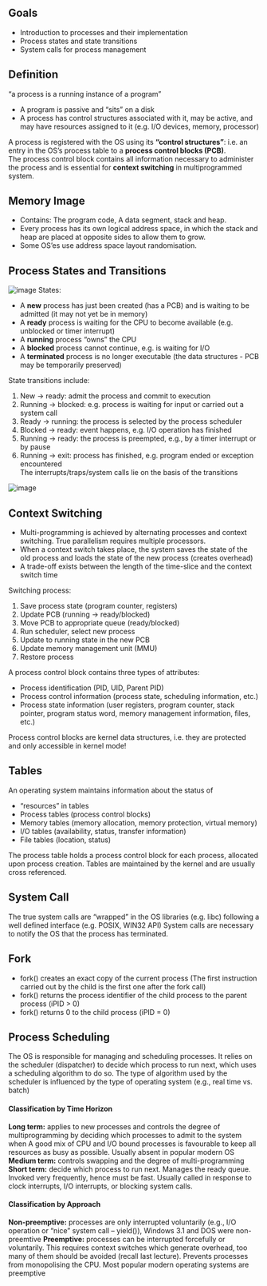 ## Goals
- Introduction to processes and their implementation
- Process states and state transitions
- System calls for process management

## Definition
“a process is a running instance of a program”
- A program is passive and “sits” on a disk
- A process has control structures associated with it, may be active, and may have resources assigned to it (e.g. I/O devices, memory, processor)

A process is registered with the OS using its **“control structures”**: i.e. an entry in the OS’s process table to a **process control blocks (PCB)**.<br>
The process control block contains all information necessary to administer the process and is essential for **context switching** in multiprogrammed system.

## Memory Image
- Contains: The program code, A data segment, stack and heap.
- Every process has its own logical address space, in which the stack and heap are placed at opposite sides to allow them to grow.
- Some OS’es use address space layout randomisation.

## Process States and Transitions
![image](https://raw.githubusercontent.com/lakerschampions/Notes_in_School/master/Operating%20System/img/5states.png)
States:
- A **new** process has just been created (has a PCB) and is waiting to be admitted (it may not yet be in memory)
- A **ready** process is waiting for the CPU to become available (e.g. unblocked or timer interrupt)
- A **running** process “owns” the CPU
- A **blocked** process cannot continue, e.g. is waiting for I/O
- A **terminated** process is no longer executable (the data structures - PCB may be temporarily preserved)

State transitions include:
1. New → ready: admit the process and commit to execution<br>
2. Running → blocked: e.g. process is waiting for input or carried out a system call<br>
3. Ready → running: the process is selected by the process scheduler<br>
4. Blocked → ready: event happens, e.g. I/O operation has finished<br>
5. Running → ready: the process is preempted, e.g., by a timer interrupt or by pause<br>
6. Running → exit: process has finished, e.g. program ended or exception encountered<br>
The interrupts/traps/system calls lie on the basis of the transitions<br>

![image](https://raw.githubusercontent.com/lakerschampions/Notes_in_School/master/Operating%20System/img/QSqueue.png)

## Context Switching
- Multi-programming is achieved by alternating processes and context switching. True parallelism requires multiple processors.
- When a context switch takes place, the system saves the state of the old process and loads the state of the new process (creates overhead)
- A trade-off exists between the length of the time-slice and the context switch time

Switching process:
1. Save process state (program counter, registers) <br>
2. Update PCB (running -> ready/blocked)<br>
3. Move PCB to appropriate queue (ready/blocked)<br>
4. Run scheduler, select new process<br>
5. Update to running state in the new PCB<br>
6. Update memory management unit (MMU)<br>
7. Restore process<br>


A process control block contains three types of attributes:
- Process identification (PID, UID, Parent PID)
- Process control information (process state, scheduling information, etc.)
- Process state information (user registers, program counter, stack pointer, program status word, memory management information, files, etc.)

Process control blocks are kernel data structures, i.e. they are protected and only accessible in kernel mode!

## Tables
An operating system maintains information about the status of
- “resources” in tables
- Process tables (process control blocks)
- Memory tables (memory allocation, memory protection, virtual memory)
- I/O tables (availability, status, transfer information)
- File tables (location, status)

The process table holds a process control block for each process, allocated upon process creation. Tables are maintained by the kernel and are usually cross referenced.

## System Call
The true system calls are “wrapped” in the OS libraries (e.g. libc) following a well defined interface (e.g. POSIX, WIN32 API)
System calls are necessary to notify the OS that the process has terminated.

## Fork
- fork() creates an exact copy of the current process (The first instruction carried out by the child is the first one after the fork call)
- fork() returns the process identifier of the child process to the parent process (iPID > 0)
- fork() returns 0 to the child process (iPID = 0)


## Process Scheduling
The OS is responsible for managing and scheduling processes. It relies on the scheduler (dispatcher) to decide which process to run next, which uses a scheduling algorithm to do so. The type of algorithm used by the scheduler is influenced by the type of operating system (e.g., real time vs. batch)

#### Classification by Time Horizon
**Long term:** applies to new processes and controls the degree of multiprogramming by deciding which processes to admit to the system when A good mix of CPU and I/O bound processes is favourable to keep all resources as busy as possible. Usually absent in popular modern OS
**Medium term:** controls swapping and the degree of multi-programming
**Short term:** decide which process to run next. Manages the ready queue. Invoked very frequently, hence must be fast. Usually called in response to clock interrupts, I/O interrupts, or blocking system calls.

#### Classification by Approach
**Non-preemptive:** processes are only interrupted voluntarily (e.g., I/O operation or “nice” system call – yield()), Windows 3.1 and DOS were non-preemtive
**Preemptive:** processes can be interrupted forcefully or voluntarily. This requires context switches which generate overhead, too many of them should be avoided (recall last lecture). Prevents processes from monopolising the CPU. Most popular modern operating systems are preemptive
